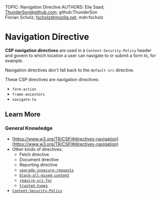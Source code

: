 TOPIC: Navigation Directive
AUTHORS: Elie Saad; ThunderSon@github.com; github:ThunderSon
         Florian Scholz; fscholz@mozilla.net; mdn:fscholz

# Navigation Directive

**CSP navigation directives** are used in a `Content-Security-Policy` header and govern to
which location a user can navigate to or submit a form to, for example.

Navigation directives don't fall back to the `default-src` directive.

These CSP directives are navigation directives:

- `form-action`
- `frame-ancestors`
- `navigate-to`

## Learn More

### General Knowledge

- [https://www.w3.org/TR/CSP/#directives-navigation](https://www.w3.org/TR/CSP/#directives-navigation)
- Other kinds of directives:
  - Fetch directive
  - Document directive
  - Reporting directive
  - [`upgrade-insecure-requests`](https://wiki.developer.mozilla.org/docs/Web/HTTP/Headers/Content-Security-Policy/block-all-mixed-content)
  - [`block-all-mixed-content`](https://wiki.developer.mozilla.org/docs/Web/HTTP/Headers/Content-Security-Policy/upgrade-insecure-requests)
  - [`require-sri-for`](https://wiki.developer.mozilla.org/docs/Web/HTTP/Headers/Content-Security-Policy/require-sri-for)
  - [`trusted-types`](https://wiki.developer.mozilla.org/docs/Web/HTTP/Headers/Content-Security-Policy/trusted-types)
- [`Content-Security-Policy`](https://wiki.developer.mozilla.org/en-US/docs/Web/HTTP/Headers/Content-Security-Policy)
